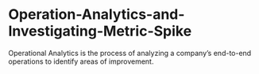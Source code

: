 # Operation-Analytics-and-Investigating-Metric-Spike
Operational Analytics is the process of analyzing a company’s end-to-end operations to identify areas of improvement.
